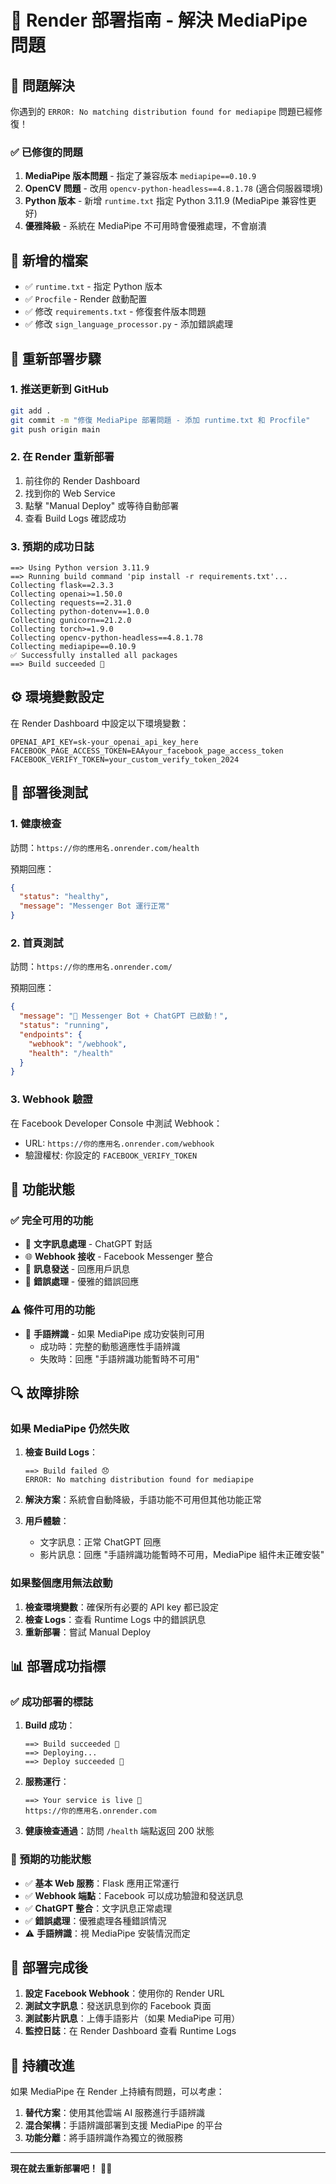 # 🚀 Render 部署指南 - 解決 MediaPipe 問題

## 🔧 問題解決

你遇到的 `ERROR: No matching distribution found for mediapipe` 問題已經修復！

### ✅ 已修復的問題

1. **MediaPipe 版本問題** - 指定了兼容版本 `mediapipe==0.10.9`
2. **OpenCV 問題** - 改用 `opencv-python-headless==4.8.1.78` (適合伺服器環境)
3. **Python 版本** - 新增 `runtime.txt` 指定 Python 3.11.9 (MediaPipe 兼容性更好)
4. **優雅降級** - 系統在 MediaPipe 不可用時會優雅處理，不會崩潰

## 📁 新增的檔案

- ✅ `runtime.txt` - 指定 Python 版本
- ✅ `Procfile` - Render 啟動配置
- ✅ 修改 `requirements.txt` - 修復套件版本問題
- ✅ 修改 `sign_language_processor.py` - 添加錯誤處理

## 🚀 重新部署步驟

### 1. 推送更新到 GitHub

```bash
git add .
git commit -m "修復 MediaPipe 部署問題 - 添加 runtime.txt 和 Procfile"
git push origin main
```

### 2. 在 Render 重新部署

1. 前往你的 Render Dashboard
2. 找到你的 Web Service
3. 點擊 "Manual Deploy" 或等待自動部署
4. 查看 Build Logs 確認成功

### 3. 預期的成功日誌

```
==> Using Python version 3.11.9
==> Running build command 'pip install -r requirements.txt'...
Collecting flask==2.3.3
Collecting openai>=1.50.0
Collecting requests==2.31.0
Collecting python-dotenv==1.0.0
Collecting gunicorn==21.2.0
Collecting torch>=1.9.0
Collecting opencv-python-headless==4.8.1.78
Collecting mediapipe==0.10.9
✅ Successfully installed all packages
==> Build succeeded 🎉
```

## ⚙️ 環境變數設定

在 Render Dashboard 中設定以下環境變數：

```
OPENAI_API_KEY=sk-your_openai_api_key_here
FACEBOOK_PAGE_ACCESS_TOKEN=EAAyour_facebook_page_access_token
FACEBOOK_VERIFY_TOKEN=your_custom_verify_token_2024
```

## 🧪 部署後測試

### 1. 健康檢查

訪問：`https://你的應用名.onrender.com/health`

預期回應：
```json
{
  "status": "healthy",
  "message": "Messenger Bot 運行正常"
}
```

### 2. 首頁測試

訪問：`https://你的應用名.onrender.com/`

預期回應：
```json
{
  "message": "🤖 Messenger Bot + ChatGPT 已啟動！",
  "status": "running",
  "endpoints": {
    "webhook": "/webhook",
    "health": "/health"
  }
}
```

### 3. Webhook 驗證

在 Facebook Developer Console 中測試 Webhook：
- URL: `https://你的應用名.onrender.com/webhook`
- 驗證權杖: 你設定的 `FACEBOOK_VERIFY_TOKEN`

## 🤟 功能狀態

### ✅ 完全可用的功能
- 💬 **文字訊息處理** - ChatGPT 對話
- 🌐 **Webhook 接收** - Facebook Messenger 整合
- 📱 **訊息發送** - 回應用戶訊息
- 🔧 **錯誤處理** - 優雅的錯誤回應

### ⚠️ 條件可用的功能
- 🤟 **手語辨識** - 如果 MediaPipe 成功安裝則可用
  - 成功時：完整的動態適應性手語辨識
  - 失敗時：回應 "手語辨識功能暫時不可用"

## 🔍 故障排除

### 如果 MediaPipe 仍然失敗

1. **檢查 Build Logs**：
   ```
   ==> Build failed 😞
   ERROR: No matching distribution found for mediapipe
   ```

2. **解決方案**：系統會自動降級，手語功能不可用但其他功能正常

3. **用戶體驗**：
   - 文字訊息：正常 ChatGPT 回應
   - 影片訊息：回應 "手語辨識功能暫時不可用，MediaPipe 組件未正確安裝"

### 如果整個應用無法啟動

1. **檢查環境變數**：確保所有必要的 API key 都已設定
2. **檢查 Logs**：查看 Runtime Logs 中的錯誤訊息
3. **重新部署**：嘗試 Manual Deploy

## 📊 部署成功指標

### ✅ 成功部署的標誌

1. **Build 成功**：
   ```
   ==> Build succeeded 🎉
   ==> Deploying...
   ==> Deploy succeeded 🎉
   ```

2. **服務運行**：
   ```
   ==> Your service is live 🎉
   https://你的應用名.onrender.com
   ```

3. **健康檢查通過**：訪問 `/health` 端點返回 200 狀態

### 🎯 預期的功能狀態

- ✅ **基本 Web 服務**：Flask 應用正常運行
- ✅ **Webhook 端點**：Facebook 可以成功驗證和發送訊息
- ✅ **ChatGPT 整合**：文字訊息正常處理
- ✅ **錯誤處理**：優雅處理各種錯誤情況
- ⚠️ **手語辨識**：視 MediaPipe 安裝情況而定

## 🎉 部署完成後

1. **設定 Facebook Webhook**：使用你的 Render URL
2. **測試文字訊息**：發送訊息到你的 Facebook 頁面
3. **測試影片訊息**：上傳手語影片（如果 MediaPipe 可用）
4. **監控日誌**：在 Render Dashboard 查看 Runtime Logs

## 🔄 持續改進

如果 MediaPipe 在 Render 上持續有問題，可以考慮：

1. **替代方案**：使用其他雲端 AI 服務進行手語辨識
2. **混合架構**：手語辨識部署到支援 MediaPipe 的平台
3. **功能分離**：將手語辨識作為獨立的微服務

---

**現在就去重新部署吧！** 🚀✨ 